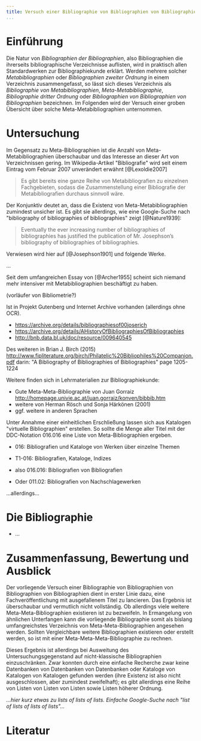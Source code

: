```yaml
---
title: Versuch einer Bibliographie von Bibliographien von Bibliographien von Bibliographien.
...
```


# Einführung

Die Natur von *Bibliographien der Bibliographien*, also Bibliographien die
ihrerseits bibliographische Verzeichnisse auflisten, wird in praktisch allen
Standardwerken zur Bibliographiekunde erklärt. Werden mehrere solcher
*Metabibliographien* oder *Bibliographien zweiter Ordnung* in einem Verzeichnis
zusammengefasst, so lässt sich dieses Verzeichnis als *Bibliographie von
Metabibliographien*, *Meta-Metabibliographie*, *Bibliographie dritter Ordnung*
oder *Bibliographien von Bibliographien von Bibliographien* bezeichnen. Im
Folgenden wird der Versuch einer groben Übersicht über solche
Meta-Metabibliographien unternommen.

# Untersuchung

Im Gegensatz zu Meta-Bibliographien ist die Anzahl von Meta-Metabibliographien
überschaubar und das Interesse an dieser Art von Verzeichnissen gering. Im
Wikipedia-Artikel "Bibliografie" wird seit einem Eintrag vom Februar 2007
unverändert erwähnt [@Lexoldie2007]

> Es gibt bereits eine ganze Reihe von Metabibliografien zu einzelnen
> Fachgebieten, sodass die Zusammenstellung einer Bibliografie der
> Metabibliografien durchaus sinnvoll wäre.

Der Konjunktiv deutet an, dass die Existenz von Meta-Metabibliographien
zumindest unsicher ist. Es gibt sie allerdings, wie eine Google-Suche nach
"bibliography of bibliographies of bibliographies" zeigt [@Nature1939]: 

> Eventually the ever increasing number of bibliographies of bibliographies has
> justified the publication of Mr. Josephson’s bibliography of bibliographies 
> of bibliographies.
 
Verwiesen wird hier auf [@Josephson1901] und folgende Werke.

...

Seit dem umfangreichen Essay von [@Archer1955] scheint sich niemand mehr
intensiver mit Metabibliographien beschäftigt zu haben.

(vorläufer von Bibliometrie?)

Ist in Projekt Gutenberg und Internet Archive
vorhanden (allerdings ohne OCR).

* <https://archive.org/details/bibliographiesof00joserich>
* <https://archive.org/details/AHistoryOfBibliographiesOfBibliographies>
* <http://bnb.data.bl.uk/doc/resource/009640545>

Des weiteren in Brian J. Birch (2015)
<http://www.fipliterature.org/birch/Philatelic%20Bibliophiles%20Companion.pdf>
darin: "A Bibliography of Bibliographies of Bibliographies"
page 1205-1224

Weitere finden sich in Lehrmaterialien zur Bibliographiekunde:

* Gute Meta-Meta-Bibliographie von Juan Gorraiz
  <http://homepage.univie.ac.at/juan.gorraiz/konven/bibbib.htm>
* weitere von Herman Rösch und Sonja Härkönen (2001)
* ggf. weitere in anderen Sprachen


Unter Annahme einer einheitlichen Erschließung 
lassen sich aus Katalogen "virtuelle Bibliographien" erstellen. So
sollte die Menge aller Titel mit der DDC-Notation 016.016 eine
Liste von Meta-Bibliographien ergeben.

* 016: Bibliografien und Kataloge von Werken über einzelne Themen
* T1-016: Bibliografien, Kataloge, Indizes
* also 016.016: Bibliografien von Bibliografien 

* Oder 011.02: Bibliografien von Nachschlagewerken

...allerdings...

# Die Bibliographie

* ...

# Zusammenfassung, Bewertung und Ausblick

Der vorliegende Versuch einer Bibliographie von Bibliographien von
Bibliographien von Bibliographien dient in erster Linie dazu, eine
Fachveröffentlichung mit ausgefallenem Titel zu lancieren. Das Ergebnis ist
überschaubar und vermutlich nicht vollständig. Ob allerdings viele weitere
Meta-Meta-Bibliographien existieren ist zu bezweifeln. In Ermangelung von
ähnlichen Unterfangen kann die vorliegende Bibliographie somit als bislang
umfangreichstes Verzeichnis von Meta-Meta-Bibliographien angesehen werden.
Sollten Vergleichbare weitere Bibliographien existieren oder erstellt werden,
so ist mit einer Meta-Meta-Meta-Bibliographie zu rechnen. 
 
Dieses Ergebnis ist allerdings bei Ausweitung des Untersuchungsgegenstand auf
nicht-klassische Bibliographien einzuschränken. Zwar konnten durch eine
einfache Recherche zwar keine Datenbanken von Datenbanken von Datenbanken oder
Kataloge von Katalogen von Katalogen gefunden werden (ihre Existenz ist also
nicht ausgeschlossen, aber zumindest zweifelhaft); es gibt allerdings eine Reihe
von Listen von Listen von Listen sowie Listen höherer Ordnung.

*...hier kurz etwas zu lists of lists of lists. Einfache Google-Suche nach "list of lists of lists of lists"...*

# Literatur

